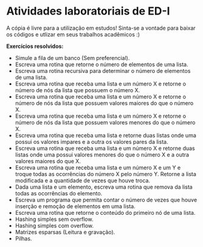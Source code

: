 # Atividades laboratoriais de ED-I
A cópia é livre para a utilização em estudos! Sinta-se a vontade para baixar os códigos e utlizar em seus trabalhos acadêmicos :)

<strong>Exercícios resolvidos:</strong>
- Simule a fila de um banco (Sem preferencial).
- Escreva uma rotina que retorne o número de elementos de uma lista.
- Escreva uma rotina recursiva para determinar o número de elementos de uma lista.
- Escreva uma rotina que receba uma lista e um número X e retorne o número de nós da lista que
possuem o número X.
- Escreva uma rotina que receba uma lista e um número X e retorne o número de nós da lista que
possuem valores maiores do que o número X.
- Escreva uma rotina que receba uma lista e um número X e retorne o número de nós da lista que
possuem valores menores do que o número X.
- Escreva uma rotina que receba uma lista e retorne duas listas onde uma possui os valores impares e
a outra os valores pares da lista.
- Escreva uma rotina que receba uma lista e um número X e retorne duas listas onde uma possui
valores menores do que o número X e a outra valores maiores do que X.
- Escreva uma rotina que receba uma lista e um número X e um Y e troque todas as ocorrências do
número X pelo número Y. Retorne a lista modificada e a quantidade de vezes que houve troca.
- Dada uma lista e um elemento, escreva uma rotina que remova da lista todas as ocorrências do
elemento.
- Escreva um programa que permita contar o número de vezes que houve inserção e remoção de
elementos em uma lista.
- Escreva uma rotina que retorne o conteúdo do primeiro nó de uma lista.
- Hashing simples sem overflow.
- Hashing simples com overflow.
- Matrizes esparsas (Leitura e gravação).
- Pilhas.
